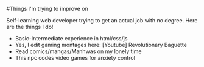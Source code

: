 #Things I'm trying to improve on

Self-learning web developer trying to get an actual job with no degree. Here are the things I do!

- Basic-Intermediate experience in html/css/js
- Yes, I edit gaming montages here: [Youtube] Revolutionary Baguette
- Read comics/mangas/Manhwas on my lonely time
- This npc codes video games for anxiety control
